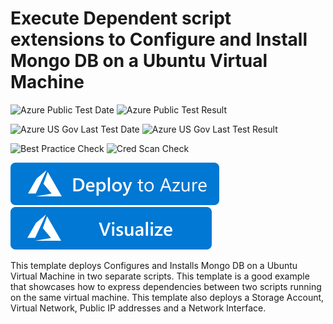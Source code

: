 # Execute Dependent script extensions to Configure and Install Mongo DB on a Ubuntu Virtual Machine

![Azure Public Test Date](https://azurequickstartsservice.blob.core.windows.net/badges/201-dependency-between-scripts-using-extensions/PublicLastTestDate.svg)
![Azure Public Test Result](https://azurequickstartsservice.blob.core.windows.net/badges/201-dependency-between-scripts-using-extensions/PublicDeployment.svg)

![Azure US Gov Last Test Date](https://azurequickstartsservice.blob.core.windows.net/badges/201-dependency-between-scripts-using-extensions/FairfaxLastTestDate.svg)
![Azure US Gov Last Test Result](https://azurequickstartsservice.blob.core.windows.net/badges/201-dependency-between-scripts-using-extensions/FairfaxDeployment.svg)

![Best Practice Check](https://azurequickstartsservice.blob.core.windows.net/badges/201-dependency-between-scripts-using-extensions/BestPracticeResult.svg)
![Cred Scan Check](https://azurequickstartsservice.blob.core.windows.net/badges/201-dependency-between-scripts-using-extensions/CredScanResult.svg)

[![Deploy To Azure](https://raw.githubusercontent.com/Azure/azure-quickstart-templates/master/1-CONTRIBUTION-GUIDE/images/deploytoazure.svg?sanitize=true)](https://portal.azure.com/#create/Microsoft.Template/uri/https%3A%2F%2Fraw.githubusercontent.com%2FAzure%2Fazure-quickstart-templates%2Fmaster%2F201-dependency-between-scripts-using-extensions%2Fazuredeploy.json)  [![Visualize](https://raw.githubusercontent.com/Azure/azure-quickstart-templates/master/1-CONTRIBUTION-GUIDE/images/visualizebutton.svg?sanitize=true)](http://armviz.io/#/?load=https%3A%2F%2Fraw.githubusercontent.com%2FAzure%2Fazure-quickstart-templates%2Fmaster%2F201-dependency-between-scripts-using-extensions%2Fazuredeploy.json)

This template deploys Configures and Installs Mongo DB on a Ubuntu Virtual Machine in two separate scripts. This template is a good example that showcases how to express dependencies between two scripts running on the same virtual machine. This template also deploys a Storage Account, Virtual Network, Public IP addresses and a Network Interface.


